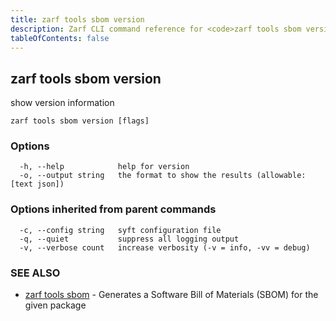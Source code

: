 ```yaml
---
title: zarf tools sbom version
description: Zarf CLI command reference for <code>zarf tools sbom version</code>.
tableOfContents: false
---
```


<!-- Page generated by Zarf; DO NOT EDIT -->

## zarf tools sbom version

show version information

```
zarf tools sbom version [flags]
```

### Options

```
  -h, --help            help for version
  -o, --output string   the format to show the results (allowable: [text json])
```

### Options inherited from parent commands

```
  -c, --config string   syft configuration file
  -q, --quiet           suppress all logging output
  -v, --verbose count   increase verbosity (-v = info, -vv = debug)
```

### SEE ALSO

* [zarf tools sbom](/commands/zarf_tools_sbom/)	 - Generates a Software Bill of Materials (SBOM) for the given package


